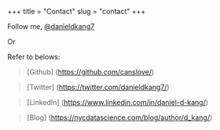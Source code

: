 +++
title = "Contact"
slug = "contact"
+++


Follow me, [@danieldkang7](https://twitter.com/danieldkang7)

Or

Refer to belows:

> [Github] (https://github.com/canslove/)

> [Twitter] (https://twitter.com/danieldkang7/)

> [LinkedIn] (https://www.linkedin.com/in/daniel-d-kang/)

> [Blog] (https://nycdatascience.com/blog/author/d_kang/)
